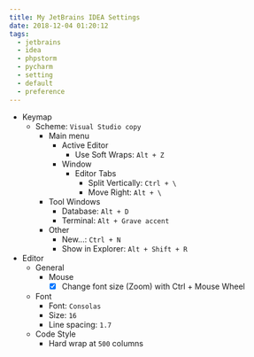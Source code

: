 ```yaml
---
title: My JetBrains IDEA Settings
date: 2018-12-04 01:20:12
tags:
  - jetbrains
  - idea
  - phpstorm
  - pycharm
  - setting
  - default
  - preference
---
```


* Keymap
  * Scheme: `Visual Studio copy`
    * Main menu
      * Active Editor
        * Use Soft Wraps: `Alt + Z`
      * Window
        * Editor Tabs
          * Split Vertically: `Ctrl + \`
          * Move Right: `Alt + \`
    * Tool Windows
      * Database: `Alt + D`
      * Terminal: `Alt + Grave accent`
    * Other
      * New...: `Ctrl + N`
      * Show in Explorer: `Alt + Shift + R`
* Editor
  * General
    * Mouse
      * [x] Change font size (Zoom) with Ctrl + Mouse Wheel
  * Font
    * Font: `Consolas`
    * Size: `16`
    * Line spacing: `1.7`
  * Code Style
    * Hard wrap at `500` columns
